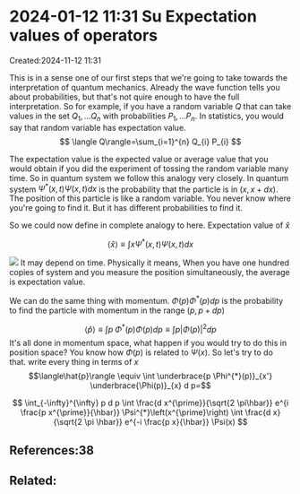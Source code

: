 # 2024-01-12 11:31 Su Expectation values of operators
Created:2024-11-12 11:31

This is in a sense one of our first steps that we're going to take towards the interpretation of quantum mechanics. Already the wave function tells you about probabilities, but that's not quire enough to have the full interpretation.
So for example, if you have a random variable $Q$ that can take values in the set $Q_{1}, \ldots Q_{n}$ with probabilities $P_{1}, \ldots P_{n}$. In statistics, you would say that random variable has expectation value.
$$
\langle Q\rangle=\sum_{i=1}^{n} Q_{i} P_{i}
$$

The expectation value is the expected value or average value that you would obtain if you did the experiment of tossing the random variable many time.
So in quantum system we follow this analogy very closely. In quantum system $\Psi^{*}(x, t)\Psi(x, t) d x$ is the probability that the particle is in $(x, x+d x)$. The position of this particle is like a random variable. You never know where you're going to find it. But it has different probabilities to find it.

So we could now define in complete analogy to here. Expectation value of $\hat{x}$

$$
\langle\hat{x}\rangle \equiv \int x \Psi^{*}(x,t) \Psi(x, t) d x
$$


![](https://cdn.mathpix.com/cropped/2025_05_27_372755343f148c881602g-8.jpg?height=82&width=1125&top_left_y=1352&top_left_x=435) It may depend on time. Physically it means, When you have one hundred copies of system and you measure the position simultaneously, the average is expectation value.

We can do the same thing with momentum. $\Phi(p) \Phi^{*}(p) d p$ is the probability to find the particle with momentum in the range $(p, p+d p)$

$$
\langle\hat{p}\rangle \equiv \int p \;\Phi^{*}(p) \Phi(p) d p \equiv \int p|\Phi(p)|^{2} d p
$$
It's all done in momentum space, what happen if you would try to do this in position space? You know how $\Phi(p)$ is related to $\Psi(x)$. So let's try to do that. write every thing in terms of $x$
$$\langle\hat{p}\rangle \equiv \int \underbrace{p \Phi^{*}(p)}_{x'} \underbrace{\Phi(p)}_{x} d p=$$

$$
\int_{-\infty}^{\infty} p d p \int \frac{d x^{\prime}}{\sqrt{2 \pi\hbar}} e^{i \frac{p x^{\prime}}{\hbar}} \Psi^{*}\left(x^{\prime}\right) \int \frac{d x}{\sqrt{2 \pi \hbar}} e^{-i \frac{p x}{\hbar}} \Psi(x)
$$
## References:38

## Related:



